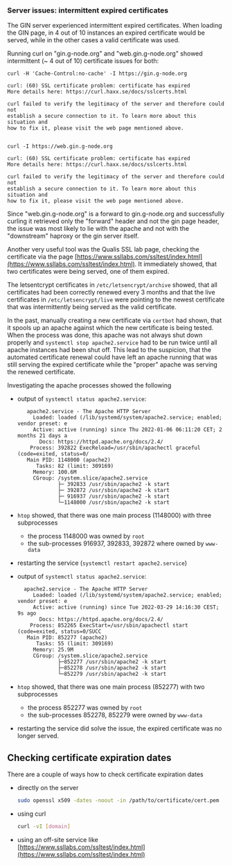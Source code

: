 ### Server issues: intermittent expired certificates

The GIN server experienced intermittent expired certificates. When loading the GIN page, in 4 out of 10 instances an expired certificate would be served, while in the other cases a valid certificate was used.

Running curl on "gin.g-node.org" and "web.gin.g-node.org" showed intermittent (~ 4 out of 10) certificate issues for both:

    curl -H 'Cache-Control:no-cache' -I https://gin.g-node.org

    curl: (60) SSL certificate problem: certificate has expired
    More details here: https://curl.haxx.se/docs/sslcerts.html
    
    curl failed to verify the legitimacy of the server and therefore could not
    establish a secure connection to it. To learn more about this situation and
    how to fix it, please visit the web page mentioned above.


    curl -I https://web.gin.g-node.org

    curl: (60) SSL certificate problem: certificate has expired
    More details here: https://curl.haxx.se/docs/sslcerts.html
    
    curl failed to verify the legitimacy of the server and therefore could not
    establish a secure connection to it. To learn more about this situation and
    how to fix it, please visit the web page mentioned above.

Since "web.gin.g-node.org" is a forward to gin.g-node.org and successfully curling it retrieved only the "forward" header and not the gin page header, the issue was most likely to lie with the apache and not with the "downstream" haproxy or the gin server itself. 

Another very useful tool was the Qualis SSL lab page, checking the certificate via the page [https://www.ssllabs.com/ssltest/index.html](https://www.ssllabs.com/ssltest/index.html). It immediately showed, that two certificates were being served, one of them expired.


The letsentcrypt certificates in `/etc/letsencrypt/archive` showed, that all certificates had been correctly renewed every 3 months and that the live certificates in `/etc/letsencrypt/live` were pointing to the newest certificate that was intermittently being served as the valid certificate.

In the past, manually creating a new certificate via `certbot` had shown, that it spools up an apache against which the new certificate is being tested. When the process was done, this apache was not always shut down properly and `systemctl stop apache2.service` had to be run twice until all apache instances had been shut off.
This lead to the suspicion, that the automated certificate renewal could have left an apache running that was still serving the expired certificate while the "proper" apache was serving the renewed certificate.

Investigating the apache processes showed the following

- output of `systemctl status apache2.service`:

         apache2.service - The Apache HTTP Server
           Loaded: loaded (/lib/systemd/system/apache2.service; enabled; vendor preset: e
           Active: active (running) since Thu 2022-01-06 06:11:20 CET; 2 months 21 days a
             Docs: https://httpd.apache.org/docs/2.4/
          Process: 392822 ExecReload=/usr/sbin/apachectl graceful (code=exited, status=0/
         Main PID: 1148000 (apache2)
            Tasks: 82 (limit: 309169)
           Memory: 100.6M
           CGroup: /system.slice/apache2.service
                   ├─ 392833 /usr/sbin/apache2 -k start
                   ├─ 392872 /usr/sbin/apache2 -k start
                   ├─ 916937 /usr/sbin/apache2 -k start
                   └─1148000 /usr/sbin/apache2 -k start

- `htop` showed, that there was one main process (1148000) with three subprocesses 
    - the process 1148000 was owned by `root`
    - the sub-processes 916937, 392833, 392872 where owned by `www-data`

- restarting the service (`systemctl restart apache2.service`)
- output of `systemctl status apache2.service`:

        apache2.service - The Apache HTTP Server
           Loaded: loaded (/lib/systemd/system/apache2.service; enabled; vendor preset: e
           Active: active (running) since Tue 2022-03-29 14:16:30 CEST; 9s ago
             Docs: https://httpd.apache.org/docs/2.4/
          Process: 852265 ExecStart=/usr/sbin/apachectl start (code=exited, status=0/SUCC
         Main PID: 852277 (apache2)
            Tasks: 55 (limit: 309169)
           Memory: 25.9M
           CGroup: /system.slice/apache2.service
                   ├─852277 /usr/sbin/apache2 -k start
                   ├─852278 /usr/sbin/apache2 -k start
                   └─852279 /usr/sbin/apache2 -k start

- `htop` showed, that there was one main process (852277) with two subprocesses
    - the process 852277 was owned by `root`
    - the sub-processes 852278, 852279 were owned by `www-data`

- restarting the service did solve the issue, the expired certificate was no longer served.


## Checking certificate expiration dates

There are a couple of ways how to check certificate expiration dates

- directly on the server
  ```bash
  sudo openssl x509 -dates -noout -in /path/to/certificate/cert.pem
  ```

- using curl
  ```bash
  curl -vI [domain]
  ```

- using an off-site service like [https://www.ssllabs.com/ssltest/index.html](https://www.ssllabs.com/ssltest/index.html)
